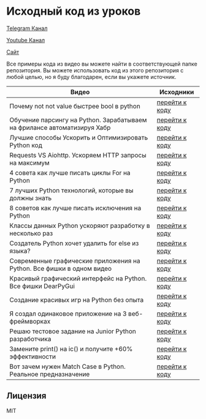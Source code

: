 # Исходный код из уроков

[Telegram Канал](https://t.me/+67VbFcnlQJ80MjFh)

[Youtube Канал](https://www.youtube.com/@zproger/videos)

[Сайт](https://www.zproger-school.com/)

Все примеры кода из видео вы можете найти в соответствующей папке репозитория.
Вы можете использовать код из этого репозитория с любой целью, но я буду благодарен,
если вы укажете источник.

| Видео | Исходники |
| ------ | ------ |
| Почему not not value быстрее bool в python | [перейти к коду](videos/почему_not_not_value_быстрее_bool_в_python) |
| Обучение парсингу на Python. Зарабатываем на фрилансе автоматизируя Хабр | [перейти к коду](videos/обучение_парсингу_на_python_хабр) |
| Лучшие способы Ускорить и Оптимизировать Python код | [перейти к коду](videos/лучшие_способы_ускорить_python_код) |
| Requests VS Aiohttp. Ускоряем HTTP запросы на максимум | [перейти к коду](videos/requests_vs_aiohttp) |
| 4 совета как лучше писать циклы For на Python | [перейти к коду](videos/4_совета_как_лучше_писать_циклы_for) |
| 7 лучших Python технологий, которые вы должны знать | [перейти к коду](videos/7_лучших_python_технологий_которые_вы_должны_знать) |
| 8 советов как лучше писать исключения на Python | [перейти к коду](videos/8_советов_как_лучше_писать_исключения_на_Python) |
| Классы данных Python ускоряют разработку в несколько раз | [перейти к коду](videos/классы_данных_python_ускоряют_разработку_в_несколько_раз) |
| Создатель Python хочет удалить for else из языка? | [перейти к коду](videos/создатель_python_хочет_удалить_for_else_из_языка) |
| Современные графические приложения на Python. Все фишки в одном видео | [перейти к коду](videos/современные_графические_приложения_на_python) |
| Красивый графический интерфейс на Python. Все фишки DearPyGui | [перейти к коду](videos/красивый_графический_интерфейс_на_python) |
| Создание красивых игр на Python без опыта | [перейти к коду](videos/создание_красивых_игр_на_python_без_опыта) |
| Я создал одинаковое приложение на 3 веб-фреймворках | [перейти к коду](videos/я_создал_одинаковое_приложение_на_3_веб_фреймворках) |
| Решаю тестовое задание на Junior Python разработчика | [перейти к коду](videos/решаю_тестовое_задание_на_junior_python_разработчика) |
| Замените print() на ic() и получите +60% эффективности | [перейти к коду](videos/замените_print_на_ic) |
| Вот зачем нужен Match Case в Python. Реальное предназначение | [перейти к коду](videos/вот_зачем_нужен_match_case_в_python) |


## Лицензия

MIT

